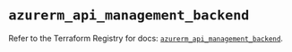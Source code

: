 # `azurerm_api_management_backend`

Refer to the Terraform Registry for docs: [`azurerm_api_management_backend`](https://registry.terraform.io/providers/hashicorp/azurerm/4.23.0/docs/resources/api_management_backend).
